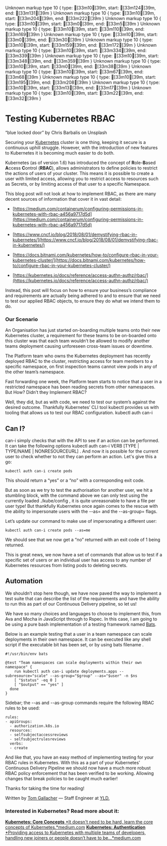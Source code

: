 Unknown markup type 10 { type: [33m10[39m, start: [33m124[39m, end: [33m131[39m }
Unknown markup type 10 { type: [33m10[39m, start: [33m204[39m, end: [33m222[39m }
Unknown markup type 10 { type: [33m10[39m, start: [33m0[39m, end: [33m5[39m }
Unknown markup type 10 { type: [33m10[39m, start: [33m110[39m, end: [33m169[39m }
Unknown markup type 10 { type: [33m10[39m, start: [33m0[39m, end: [33m30[39m }
Unknown markup type 10 { type: [33m10[39m, start: [33m159[39m, end: [33m172[39m }
Unknown markup type 10 { type: [33m10[39m, start: [33m334[39m, end: [33m339[39m }
Unknown markup type 10 { type: [33m10[39m, start: [33m348[39m, end: [33m359[39m }
Unknown markup type 10 { type: [33m10[39m, start: [33m0[39m, end: [33m38[39m }
Unknown markup type 10 { type: [33m10[39m, start: [33m67[39m, end: [33m68[39m }
Unknown markup type 10 { type: [33m10[39m, start: [33m195[39m, end: [33m208[39m }
Unknown markup type 10 { type: [33m10[39m, start: [33m13[39m, end: [33m17[39m }
Unknown markup type 10 { type: [33m10[39m, start: [33m22[39m, end: [33m32[39m }

# Testing Kubernetes RBAC

“blue locked door” by Chris Barbalis on Unsplash

Securing your [Kubernetes](https://www.yld.io/speciality/kubernetes/) cluster is one thing, keeping it secure is a continuous uphill struggle. However, with the introduction of new features to Kubernetes it is becoming much easier to do both.

Kubernetes (as of version 1.6) has introduced the concept of **R**ole-**B**ased **A**ccess **C**ontrol (**RBAC**), allows administrators to define policies to restrict the actions of users of your cluster. This means it is possible to create a user with limited access, allowing you to restrict access to resources such as Secrets, or by limiting access of that user to a specific Namespace.

This blog post will not look at how to implement RBAC, as there are many decent sources of information that cover it in vast detail:

* [https://medium.com/containerum/configuring-permissions-in-kubernetes-with-rbac-a456a9717d5d](https://medium.com/containerum/configuring-permissions-in-kubernetes-with-rbac-a456a9717d5d)

* [https://www.cncf.io/blog/2018/08/01/demystifying-rbac-in-kubernetes/](https://www.cncf.io/blog/2018/08/01/demystifying-rbac-in-kubernetes/)

* [https://docs.bitnami.com/kubernetes/how-to/configure-rbac-in-your-kubernetes-cluster/](https://docs.bitnami.com/kubernetes/how-to/configure-rbac-in-your-kubernetes-cluster/)

* [https://kubernetes.io/docs/reference/access-authn-authz/rbac/](https://kubernetes.io/docs/reference/access-authn-authz/rbac/)

Instead, this post will focus on how to ensure your business’s compliance and requirements are actually being adhered to and to ensure that we need to test our applied RBAC objects, to ensure they do what we intend them to do.

### Our Scenario

An Organisation has just started on-boarding multiple teams onto their new Kubernetes cluster, a requirement for these teams to be on-boarded onto this cluster was that each team wouldn’t be allowed to modify another teams deployment causing unforeseen cross-team issues or downtime.

The Platform team who owns the Kubernetes deployment has recently deployed RBAC to the cluster, restricting access for team members to a specific namespace, on first inspection teams cannot view pods in any of the other team’s namespace.

Fast forwarding one week, the Platform team starts to notice that a user in a restricted namespace has been reading secrets from other namespaces. But How? Didn’t they Implement RBAC?

Well, they did, but as with code, we need to test our system’s against the desired outcome. Thankfully Kubernetes’ CLI tool kubectl provides us with tooling that allows us to test our RBAC configuration. kubectl auth can-i

## Can I?

can-i simply checks that with the API to see if an action can be performed. It can take the following options kubectl auth can-i VERB [TYPE | TYPE/NAME | NONRESOURCEURL] . And now it is possible for the current user to check whether to not they can perform an action. Let's give this a go:

    kubectl auth can-i create pods

This should return a “yes” or a “no” with a corresponding exit code.

But as soon as we try to test the authorisation for another user, we hit a stumbling block, with the command above we can only test using the currently loaded ./kube/config , it is quite unreasonable to have a file per user type! But thankfully Kubernetes once again comes to the rescue with the ability to impersonate users with the --as= and the --as-group= flags.

Let’s update our command to make use of impersonating a different user:

    kubectl auth can-i create pods --as=me

We should see that we now get a “no” returned with an exit code of 1 being returned.

This is great news, we now have a set of commands that allow us to test if a specific set of users or an individual user has access to any number of Kubernetes resources from listing pods to deleting secrets.

## Automation

We shouldn’t stop here though, we have now paved the way to implement a test suite that can describe the list of the requirements and have the ability to run this as part of our Continuous Delivery pipeline, so let us!

We have so many choices and languages to choose to implement this, from Ava and Mocha in JavaScript through to Rspec. In this case, I am going to be using a pure bash implementation of a testing framework named [Bats](https://github.com/bats-core/bats-core).

Below is an example testing that a user in a team namespace can scale deployments in their own namespace. It can be executed like any shell script if the executable bit has been set, or by using bats filename .

    #!/usr/bin/env bats

    @test "Team namespaces can scale deployments within their own namespace" {
        run kubectl auth can-i update deployments.apps --subresource="scale" --as-group="$group" --as="$user" -n $ns 
        [ "$status" -eq 0 ]
        [ "$output" == "yes" ]
      done
    }

Sidebar; the --as and --as-group commands require the following RBAC rules to be used:

    rules:
    - apiGroups:
      - authorization.k8s.io
      resources:
      - selfsubjectaccessreviews
      - selfsubjectrulesreviews
      verbs:
      - create

And like that, you have an easy method of implementing testing for your RBAC rules in Kubernetes. With this as a part of your Kubernetes’ Continuous Delivery Pipeline we should now have a much more robust RBAC policy enforcement that has been verified to be working. Allowing changes that break policies to be caught much earlier!

Thanks for taking the time for reading!

Written by [Tom Gallacher](https://twitter.com/tomgco) — Staff Engineer at [YLD.](https://www.yld.io)

### Interested in Kubernetes? Read more about it:
[**Kubernetes: Core Concepts**
*It doesn't need to be hard, learn the core concepts of Kubernetes.*medium.com](https://medium.com/yld-engineering-blog/kubernetes-core-concepts-324ea7028c29)
[**Kubernetes: Authentication**
*Providing access to Kubernetes with multiple teams of developers, handling new joiners or people doesn’t have to be…*medium.com](https://medium.com/yld-engineering-blog/kubernetes-auth-380e57d19da0)

